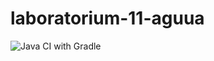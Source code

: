 # laboratorium-11-aguua

![Java CI with Gradle](https://github.com/testowanieaplikacjijavaug/laboratorium-11-aguua/workflows/Java%20CI%20with%20Maven/badge.svg)
